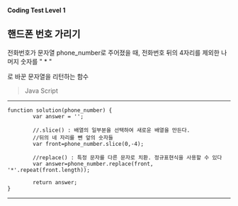 __Coding Test Level 1__

## 핸드폰 번호 가리기

전화번호가 문자열 phone_number로 주어졌을 때, 전화번호 뒤의 4자리를 제외한 나머지 숫자를 " * "

로 바꾼 문자열을 리턴하는 함수


> Java Script
---

	function solution(phone_number) {
			var answer = '';

			//.slice() : 배열의 일부분을 선택하여 새로운 배열을 만든다.
			//뒤의 네 자리를 뺀 앞의 숫자들
			var front=phone_number.slice(0,-4);

			//replace() : 특정 문자를 다른 문자로 치환. 정규표현식을 사용할 수 있다
			var answer=phone_number.replace(front, '*'.repeat(front.length));

			return answer;
	}

---
